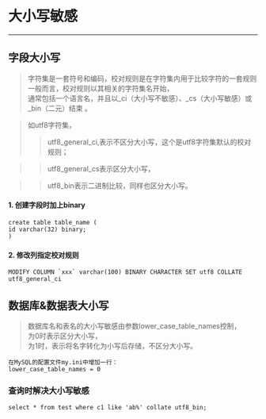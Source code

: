 # 大小写敏感
---

## 字段大小写
> 字符集是一套符号和编码，校对规则是在字符集内用于比较字符的一套规则   
一般而言，校对规则以其相关的字符集名开始，   
通常包括一个语言名，并且以\_ci（大小写不敏感）、\_cs（大小写敏感）或\_bin（二元）结束 。

> 如utf8字符集，
>> utf8\_general\_ci,表示不区分大小写，这个是utf8字符集默认的校对规则；

>> utf8\_general\_cs表示区分大小写，

>> utf8_bin表示二进制比较，同样也区分大小写。

#### 1. 创建字段时加上binary

```
create table table_name (
id varchar(32) binary;  
)
```

#### 2. 修改列指定校对规则

```
MODIFY COLUMN `xxx` varchar(100) BINARY CHARACTER SET utf8 COLLATE utf8_general_ci
```

## 数据库&数据表大小写
> 数据库名和表名的大小写敏感由参数lower\_case\_table\_names控制，  
为0时表示区分大小写，   
为1时，表示将名字转化为小写后存储，不区分大小写。

```
在MySQL的配置文件my.ini中增加一行：
lower_case_table_names = 0
```

### 查询时解决大小写敏感
```
select * from test where c1 like 'ab%' collate utf8_bin;
```
